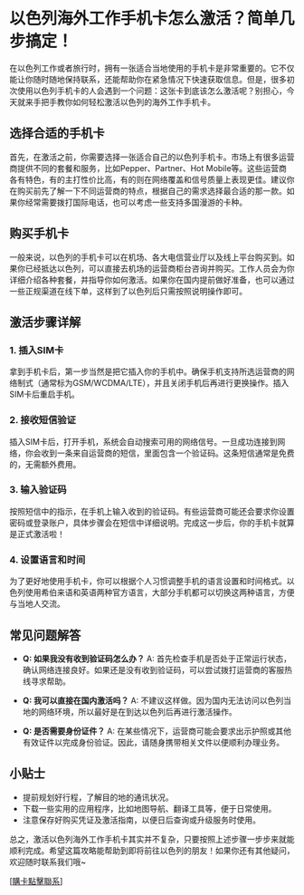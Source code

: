 # 以色列海外工作手机卡怎么激活？简单几步搞定！

在以色列工作或者旅行时，拥有一张适合当地使用的手机卡是非常重要的。它不仅能让你随时随地保持联系，还能帮助你在紧急情况下快速获取信息。但是，很多初次使用以色列手机卡的人会遇到一个问题：这张卡到底该怎么激活呢？别担心，今天就来手把手教你如何轻松激活以色列的海外工作手机卡。

## 选择合适的手机卡

首先，在激活之前，你需要选择一张适合自己的以色列手机卡。市场上有很多运营商提供不同的套餐和服务，比如Pepper、Partner、Hot Mobile等。这些运营商各有特色，有的主打性价比高，有的则在网络覆盖和信号质量上表现更佳。建议你在购买前先了解一下不同运营商的特点，根据自己的需求选择最合适的那一款。如果你经常需要拨打国际电话，也可以考虑一些支持多国漫游的卡种。

## 购买手机卡

一般来说，以色列的手机卡可以在机场、各大电信营业厅以及线上平台购买到。如果你已经抵达以色列，可以直接去机场的运营商柜台咨询并购买。工作人员会为你详细介绍各种套餐，并指导你如何激活。如果你在国内提前做好准备，也可以通过一些正规渠道在线下单，这样到了以色列后只需按照说明操作即可。

## 激活步骤详解

### 1. 插入SIM卡
拿到手机卡后，第一步当然是把它插入你的手机中。确保手机支持所选运营商的网络制式（通常标为GSM/WCDMA/LTE），并且关闭手机后再进行更换操作。插入SIM卡后重启手机。

### 2. 接收短信验证
插入SIM卡后，打开手机，系统会自动搜索可用的网络信号。一旦成功连接到网络，你会收到一条来自运营商的短信，里面包含一个验证码。这条短信通常是免费的，无需额外费用。

### 3. 输入验证码
按照短信中的指示，在手机上输入收到的验证码。有些运营商可能还会要求你设置密码或登录账户，具体步骤会在短信中详细说明。完成这一步后，你的手机卡就算是正式激活啦！

### 4. 设置语言和时间
为了更好地使用手机卡，你可以根据个人习惯调整手机的语言设置和时间格式。以色列使用希伯来语和英语两种官方语言，大部分手机都可以切换这两种语言，方便与当地人交流。

## 常见问题解答

- **Q: 如果我没有收到验证码怎么办？**
  A: 首先检查手机是否处于正常运行状态，确认网络连接良好。如果还是没有收到验证码，可以尝试拨打运营商的客服热线寻求帮助。

- **Q: 我可以直接在国内激活吗？**
  A: 不建议这样做。因为国内无法访问以色列当地的网络环境，所以最好是在到达以色列后再进行激活操作。

- **Q: 是否需要身份证件？**
  A: 在某些情况下，运营商可能会要求出示护照或其他有效证件以完成身份验证。因此，请随身携带相关文件以便顺利办理业务。

## 小贴士

- 提前规划好行程，了解目的地的通讯状况。
- 下载一些实用的应用程序，比如地图导航、翻译工具等，便于日常使用。
- 注意保存好购买凭证及激活指南，以便日后查询或升级服务时使用。

总之，激活以色列海外工作手机卡其实并不复杂，只要按照上述步骤一步步来就能顺利完成。希望这篇攻略能帮助到即将前往以色列的朋友！如果你还有其他疑问，欢迎随时联系我们哦~

[[購卡點擊聯系](https://t.me/s/esim1088)]